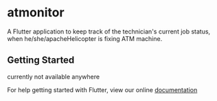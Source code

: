 # atmonitor

A Flutter application to keep track of the technician's current job status, when he/she/apacheHelicopter is fixing ATM machine.


## Getting Started

currently not available anywhere

For help getting started with Flutter, view our online
[documentation](https://flutter.io/)